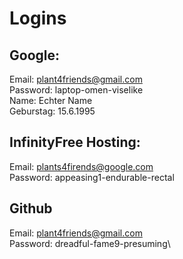 # Logins

## Google:

Email: plant4friends@gmail.com \
Password: laptop-omen-viselike \
Name: Echter Name \
Geburstag: 15.6.1995

## InfinityFree Hosting:
Email: plants4firends@google.com \
Password: appeasing1-endurable-rectal


## Github
Email:  plant4friends@gmail.com \
Password: dreadful-fame9-presuming\
